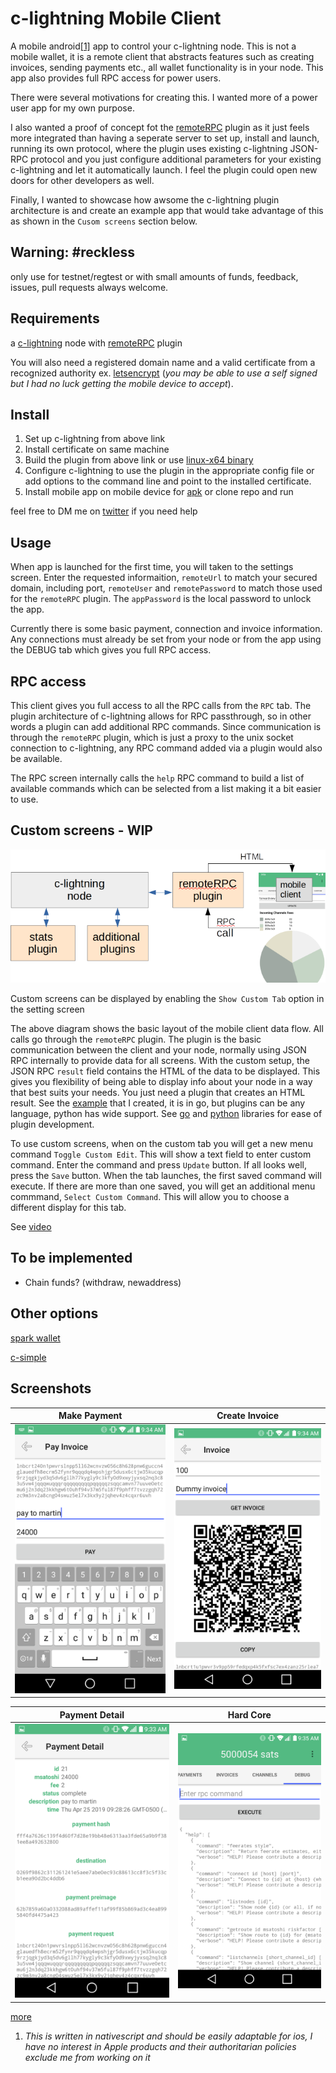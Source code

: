 # c-lightning Mobile Client

A mobile android<span id="a1">[[1]](#f1)</span> app to control your c-lightning node.  This is not a mobile wallet, it is a remote client that abstracts features such as creating invoices, sending payments etc., 
all wallet functionality is in your node. This app also provides full RPC access for power users.

There were several motivations for creating this.  I wanted more of a power user app for my own purpose.  

I also wanted a proof of concept fot the [remoteRPC](https://github.com/rsbondi/clightning-go-plugin/tree/master/remoteRPC)
plugin as it just feels more integrated than having a seperate server to set up, install and launch, running its own protocol, where the plugin uses existing c-lightning JSON-RPC protocol and you just configure additional parameters for your existing c-lightning and let it automatically launch.  I feel the plugin could open new doors for other developers as well.

Finally, I wanted to showcase how awsome the c-lightning plugin architecture is and create an example app that would take advantage of this as shown in the `Cusom screens` section below.

## Warning: #reckless

only use for testnet/regtest or with small amounts of funds, feedback, issues, pull requests always welcome. 

## Requirements

a [c-lightning](https://github.com/ElementsProject/lightning) node with 
[remoteRPC](https://github.com/rsbondi/clightning-go-plugin/tree/master/remoteRPC)
plugin

You will also need a registered domain name and a valid certificate from a recognized authority  ex. [letsencrypt](https://letsencrypt.org/) (*you may be able to use a self signed but I had no luck getting the mobile device to accept*).

## Install

1. Set up c-lightning from above link
1. Install certificate on same machine
1. Build the plugin from above link or use [linux-x64 binary](https://moonbreeze.richardbondi.net/remote_plugin)
1. Configure c-lightning to use the plugin in the appropriate config file or add options to the command line and point to the installed certificate.
1. Install mobile app on mobile device for [apk](https://moonbreeze.richardbondi.net/clightningclient-0.0.5.apk) or clone repo and run

feel free to DM me on [twitter](https://twitter.com/r_bondi) if you need help

## Usage

When app is launched for the first time, you will taken to the settings screen.
Enter the requested informaition, `remoteUrl` to match your secured domain, including port, `remoteUser` and `remotePassword` to match those used for the `remoteRPC` plugin.
The `appPassword` is the local password to unlock the app.

Currently there is some basic payment, connection and invoice information.  Any connections must already be set from your node or from the app using the DEBUG tab which gives you full RPC access.

## RPC access

This client gives you full access to all the RPC calls from the `RPC` tab.  The plugin architecture of c-lightning allows for RPC passthrough, so in other words a plugin can add additional RPC commands.  Since communication is through the `remoteRPC` plugin, which is just a proxy to the unix socket connection to c-lightning, any RPC command added via a plugin would also be available.

The RPC screen internally calls the `help` RPC command to build a list of available commands which can be selected from a list making it a bit easier to use.

## Custom screens - WIP

![alt text](screenshots/customflow.png)

Custom screens can be displayed by enabling the `Show Custom Tab` option in the setting screen

The above diagram shows the basic layout of the mobile client data flow.  All calls go through the `remoteRPC` plugin.  The plugin is the basic communication between the client and your node, normally using JSON RPC internally to provide data for all screens.  With the custom setup, the JSON RPC `result` field contains the HTML of the data to be displayed.  This gives you flexibility of being able to display info about your node in a way that best suits your needs.  You just need a plugin that creates an HTML result.  See the [example](https://github.com/rsbondi/clightning-go-plugin/tree/master/stats) that I created, it is in go, but plugins can be any language, python has wide support.  See [go](https://github.com/niftynei/glightning) and [python](https://github.com/ElementsProject/lightning/tree/master/contrib/pylightning#writing-a-plugin) libraries for ease of plugin development.

To use custom screens, when on the custom tab you will get a new menu command `Toggle Custom Edit`.  This will show a text field to enter custom command.  Enter the command and press `Update` button.  If all looks well, press the `Save` button.  When the tab launches, the first saved command will execute.  If there are more than one saved, you will get an additional menu commmand, `Select Custom Command`.  This will allow you to choose a different display for this tab.

See [video](https://www.youtube.com/watch?v=KF3fvi0j8b8)

## To be implemented
* Chain funds? (withdraw, newaddress)

## Other options

[spark wallet](https://github.com/shesek/spark-wallet)

[c-simple](https://github.com/darosior/c-simple)


## Screenshots

|Make Payment|Create Invoice|
|-------|----------|
|![alt text](screenshots/pay.png)|![alt text](screenshots/invoice.png)|

|Payment Detail|Hard Core|
|-------|----------|
|![alt text](screenshots/paydetail.png)|![alt text](screenshots/debug.png)|

[more](./screenshots)

1. <span id="f1"></span> *This is written in nativescript and should be easily adaptable for ios, I have no interest in Apple products and their authoritarian policies exclude me from working on it*
